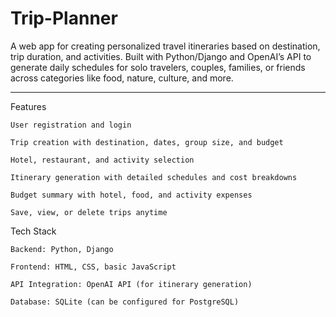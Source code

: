 # Trip-Planner
A web app for creating personalized travel itineraries based on destination, trip duration, and activities. Built with Python/Django and OpenAI’s API to generate daily schedules for solo travelers, couples, families, or friends across categories like food, nature, culture, and more.

----------------------------------------------------------
Features
  
    User registration and login

    Trip creation with destination, dates, group size, and budget

    Hotel, restaurant, and activity selection

    Itinerary generation with detailed schedules and cost breakdowns

    Budget summary with hotel, food, and activity expenses

    Save, view, or delete trips anytime
    

Tech Stack

    Backend: Python, Django

    Frontend: HTML, CSS, basic JavaScript

    API Integration: OpenAI API (for itinerary generation)

    Database: SQLite (can be configured for PostgreSQL)
